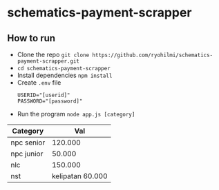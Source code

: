 # schematics-payment-scrapper

## How to run

- Clone the repo
  `git clone https://github.com/ryohilmi/schematics-payment-scrapper.git`
- `cd schematics-payment-scrapper`
- Install dependencies `npm install`
- Create `.env` file
  ```
  USERID="[userid]"
  PASSWORD="[password]"
  ```
- Run the program `node app.js [category]`

| Category   | Val              |
| ---------- | ---------------- |
| npc senior | 120.000          |
| npc junior | 50.000           |
| nlc        | 150.000          |
| nst        | kelipatan 60.000 |
